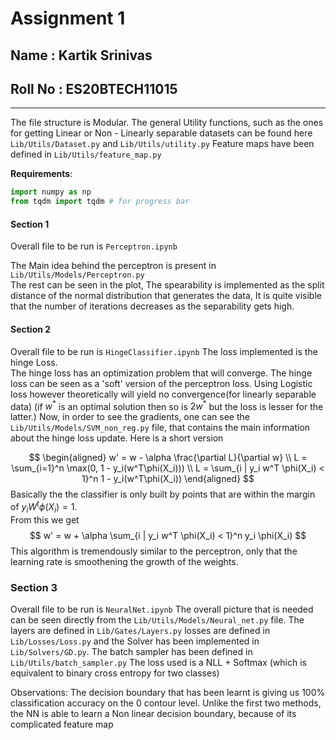 # Assignment 1
## Name : Kartik Srinivas
## Roll No : ES20BTECH11015

---


The file structure is Modular.
The general Utility functions, such as the ones for getting Linear or Non - Linearly separable datasets can be found here
`Lib/Utils/Dataset.py` and  `Lib/Utils/utility.py`
Feature maps have been defined in `Lib/Utils/feature_map.py`

**Requirements**:
```Python
import numpy as np
from tqdm import tqdm # for progress bar
```
#### Section 1

Overall file to be run is `Perceptron.ipynb`

The Main idea behind the perceptron is present in `Lib/Utils/Models/Perceptron.py`
<br>
The rest can be seen in the plot, The spearability is implemented as the split distance of the normal distribution that generates the data, 
It is quite visible that the number of iterations decreases as the separability gets high.


#### Section 2
Overall file to be run is `HingeClassifier.ipynb`
The loss implemented is the hinge Loss.
<br>
The hinge loss has an optimization problem that will converge. The hinge loss can be seen as a 'soft' version of the perceptron loss.
Using Logistic loss however theoretically will yield no convergence(for linearly separable data) (if $w^*$ is an optimal solution then so is $2w^*$ but the loss is lesser for the latter.)
Now, in order to see the gradients, one can see the `Lib/Utils/Models/SVM_non_reg.py` file, that contains the main information about the hinge loss update.
Here is a short version 

$$
    \begin{aligned}
    w' = w - \alpha \frac{\partial L}{\partial w}
    \\
    L = \sum_{i=1}^n \max(0, 1 - y_i(w^T\phi(X_i)))
    \\
    L = \sum_{i | y_i w^T \phi(X_i) < 1}^n 1 - y_i(w^T\phi(X_i))
    \end{aligned}
$$
Basically the  the classifier is only built by points that are within the margin of $y_iW^t \phi(X_i) = 1$. 
<br>
From this we get 
$$
    w' = w + \alpha \sum_{i | y_i w^T \phi(X_i) < 1}^n y_i \phi(X_i)
$$
This algorithm is tremendously similar to the perceptron, only that the learning rate is smoothening the growth of the weights.


### Section 3
Overall file to be run is `NeuralNet.ipynb`
The overall picture  that is needed can be seen directly from the `Lib/Utils/Models/Neural_net.py` file.
The layers are defined in `Lib/Gates/Layers.py` losses are defined in  `Lib/Losses/Loss.py` and the Solver has been implemented in
`Lib/Solvers/GD.py`. The batch sampler has been defined in `Lib/Utils/batch_sampler.py`
The loss used is a NLL + Softmax (which is equivalent to binary cross entropy for two classes)

Observations: The decision boundary that has been learnt is giving us 100% classification accuracy on the 0 contour level. Unlike the first two methods, the NN is able to learn a Non linear decision boundary, because of its complicated feature map